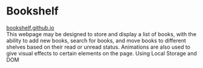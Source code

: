 # Bookshelf  
[bookshelf.github.io](https://wdyarc.github.io/bookshelf/)   
This webpage may be designed to store and display a list of books, with the ability to add new books, search for books, and move books to different shelves based on their read or unread status. Animations are also used to give visual effects to certain elements on the page. Using Local Storage and DOM
